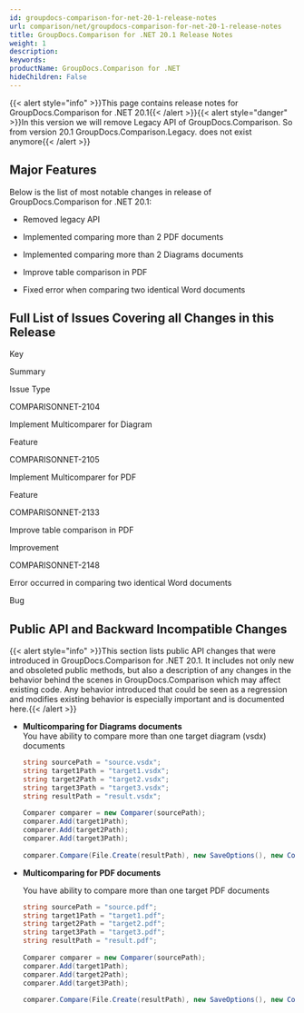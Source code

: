 ```yaml
---
id: groupdocs-comparison-for-net-20-1-release-notes
url: comparison/net/groupdocs-comparison-for-net-20-1-release-notes
title: GroupDocs.Comparison for .NET 20.1 Release Notes
weight: 1
description: 
keywords: 
productName: GroupDocs.Comparison for .NET
hideChildren: False
---
```

{{< alert style="info" >}}This page contains release notes for GroupDocs.Comparison for .NET 20.1{{< /alert >}}{{< alert style="danger" >}}In this version we will remove Legacy API of GroupDocs.Comparison. So from version 20.1 GroupDocs.Comparison.Legacy. does not exist anymore{{< /alert >}}

## Major Features

Below is the list of most notable changes in release of GroupDocs.Comparison for .NET 20.1:

*   Removed legacy API
*   Implemented comparing more than 2 PDF documents
*   Implemented comparing more than 2 Diagrams documents
*   Improve table comparison in PDF
    
*   Fixed error when comparing two identical Word documents 

## Full List of Issues Covering all Changes in this Release

Key

Summary

Issue Type

COMPARISONNET-2104

Implement Multicomparer for Diagram

Feature

COMPARISONNET-2105 

Implement Multicomparer for PDF

Feature

COMPARISONNET-2133 

Improve table comparison in PDF

Improvement

COMPARISONNET-2148 

Error occurred in comparing two identical Word documents

Bug

## Public API and Backward Incompatible Changes

{{< alert style="info" >}}This section lists public API changes that were introduced in GroupDocs.Comparison for .NET 20.1. It includes not only new and obsoleted public methods, but also a description of any changes in the behavior behind the scenes in GroupDocs.Comparison which may affect existing code. Any behavior introduced that could be seen as a regression and modifies existing behavior is especially important and is documented here.{{< /alert >}}

*   **Multicomparing for Diagrams documents**  
    You have ability to compare more than one target diagram (vsdx) documents
    
    ```csharp
    string sourcePath = "source.vsdx";
    string target1Path = "target1.vsdx";
    string target2Path = "target2.vsdx";
    string target3Path = "target3.vsdx";
    string resultPath = "result.vsdx";
     
    Comparer comparer = new Comparer(sourcePath);
    comparer.Add(target1Path);
    comparer.Add(target2Path);
    comparer.Add(target3Path);
     
    comparer.Compare(File.Create(resultPath), new SaveOptions(), new CompareOptions());
    ```
    
*   **Multicomparing for PDF documents**
    
    You have ability to compare more than one target PDF documents
    
    ```csharp
    string sourcePath = "source.pdf";
    string target1Path = "target1.pdf";
    string target2Path = "target2.pdf";
    string target3Path = "target3.pdf";
    string resultPath = "result.pdf";
     
    Comparer comparer = new Comparer(sourcePath);
    comparer.Add(target1Path);
    comparer.Add(target2Path);
    comparer.Add(target3Path);
     
    comparer.Compare(File.Create(resultPath), new SaveOptions(), new CompareOptions());
    ```
